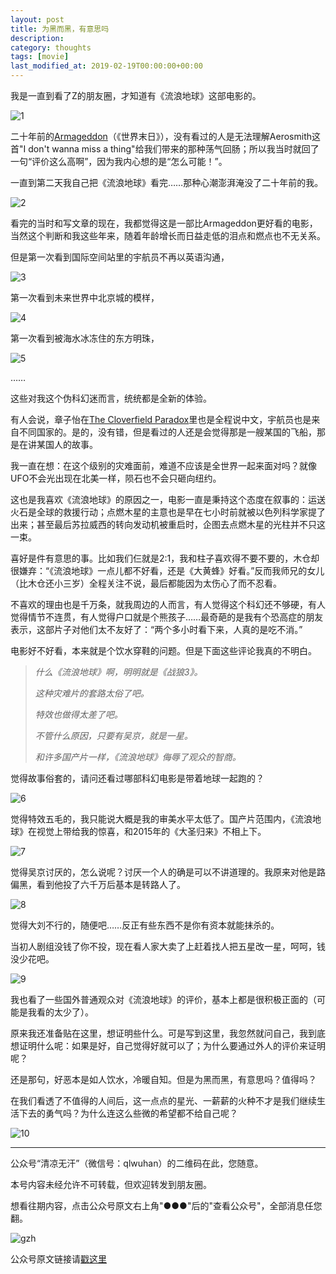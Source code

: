 ```yaml
---
layout: post
title: 为黑而黑，有意思吗 
description: 
category: thoughts
tags: [movie]
last_modified_at: 2019-02-19T00:00:00+00:00
---
```


我是一直到看了Z的朋友圈，才知道有《流浪地球》这部电影的。

![1](/../assets/img/2019-02-19/1.jpg)

二十年前的[Armageddon](https://en.wikipedia.org/wiki/Armageddon_(1998_film))（《世界末日》），没有看过的人是无法理解Aerosmith这首"I don't wanna miss a thing"给我们带来的那种荡气回肠；所以我当时就回了一句“评价这么高啊”，因为我内心想的是“怎么可能！”。

一直到第二天我自己把《流浪地球》看完……那种心潮澎湃淹没了二十年前的我。

![2](/../assets/img/2019-02-19/2.jpg)

看完的当时和写文章的现在，我都觉得这是一部比Armageddon更好看的电影，当然这个判断和我这些年来，随着年龄增长而日益走低的泪点和燃点也不无关系。

但是第一次看到国际空间站里的宇航员不再以英语沟通，

![3](/../assets/img/2019-02-19/3.jpg)

第一次看到未来世界中北京城的模样，

![4](/../assets/img/2019-02-19/4.jpeg)

第一次看到被海水冰冻住的东方明珠，

![5](/../assets/img/2019-02-19/5.jpg)

……

这些对我这个伪科幻迷而言，统统都是全新的体验。

有人会说，章子怡在[The Cloverfield Paradox](https://en.wikipedia.org/wiki/The_Cloverfield_Paradox)里也是全程说中文，宇航员也是来自不同国家的。是的，没有错，但是看过的人还是会觉得那是一艘某国的飞船，那是在讲某国人的故事。

我一直在想：在这个级别的灾难面前，难道不应该是全世界一起来面对吗？就像UFO不会光出现在北美一样，陨石也不会只砸向纽约。

这也是我喜欢《流浪地球》的原因之一，电影一直是秉持这个态度在叙事的：运送火石是全球的救援行动；点燃木星的主意也是早在七小时前就被以色列科学家提了出来；甚至最后苏拉威西的转向发动机被重启时，企图去点燃木星的光柱并不只这一束。

喜好是件有意思的事。比如我们仨就是2:1，我和柱子喜欢得不要不要的，木仓却很嫌弃：“《流浪地球》一点儿都不好看，还是《大黄蜂》好看。”反而我师兄的女儿（比木仓还小三岁）全程关注不说，最后都能因为太伤心了而不忍看。

不喜欢的理由也是千万条，就我周边的人而言，有人觉得这个科幻还不够硬，有人觉得情节不连贯，有人觉得户口就是个熊孩子……最奇葩的是我有个恐高症的朋友表示，这部片子对他们太不友好了：“两个多小时看下来，人真的是吃不消。”

电影好不好看，本来就是个饮水穿鞋的问题。但是下面这些评论我真的不明白。

> *什么《流浪地球》啊，明明就是《战狼3》。*
>
> *这种灾难片的套路太俗了吧。*
>
> *特效也做得太差了吧。*
>
> *不管什么原因，只要有吴京，就是一星。*
>
> *和许多国产片一样，《流浪地球》侮辱了观众的智商。*

觉得故事俗套的，请问还看过哪部科幻电影是带着地球一起跑的？

![6](/../assets/img/2019-02-19/6.jpg)

觉得特效五毛的，我只能说大概是我的审美水平太低了。国产片范围内，《流浪地球》在视觉上带给我的惊喜，和2015年的《大圣归来》不相上下。

![7](/../assets/img/2019-02-19/7.gif)

觉得吴京讨厌的，怎么说呢？讨厌一个人的确是可以不讲道理的。我原来对他是路偏黑，看到他投了六千万后基本是转路人了。

![8](/../assets/img/2019-02-19/8.jpg)

觉得大刘不行的，随便吧……反正有些东西不是你有资本就能抹杀的。

当初人剧组没钱了你不投，现在看人家大卖了上赶着找人把五星改一星，呵呵，钱没少花吧。

![9](/../assets/img/2019-02-19/9.jpg)

我也看了一些国外普通观众对《流浪地球》的评价，基本上都是很积极正面的（可能是我看的太少了）。

原来我还准备贴在这里，想证明些什么。可是写到这里，我忽然就问自己，我到底想证明什么呢：如果是好，自己觉得好就可以了；为什么要通过外人的评价来证明呢？

还是那句，好恶本是如人饮水，冷暖自知。但是为黑而黑，有意思吗？值得吗？

在我们看透了不值得的人间后，这一点点的星光、一薪薪的火种不才是我们继续生活下去的勇气吗？为什么连这么些微的希望都不给自己呢？

![10](/../assets/img/2019-02-19/10.jpg)

<hr>


公众号“清凉无汗”（微信号：qlwuhan）的二维码在此，您随意。

本号内容未经允许不可转载，但欢迎转发到朋友圈。

想看往期内容，点击公众号原文右上角"●●●"后的"查看公众号"，全部消息任您翻。

![gzh](/../assets/img/gzh.png)

公众号原文链接请[戳这里](https://mp.weixin.qq.com/s/0lP8VhgZn2T5GYT-jNx4xg)